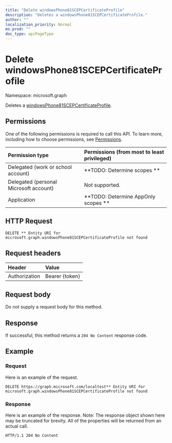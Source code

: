 ```yaml
---
title: "Delete windowsPhone81SCEPCertificateProfile"
description: "Deletes a windowsPhone81SCEPCertificateProfile."
author: ""
localization_priority: Normal
ms.prod: ""
doc_type: apiPageType
---
```


# Delete windowsPhone81SCEPCertificateProfile

Namespace: microsoft.graph

Deletes a [windowsPhone81SCEPCertificateProfile](../resources/windowsphone81scepcertificateprofile.md).

## Permissions
One of the following permissions is required to call this API. To learn more, including how to choose permissions, see [Permissions](/concepts/permissions-reference.md).

|Permission type|Permissions (from most to least privileged)|
|:---|:---|
|Delegated (work or school account)|**TODO: Determine scopes **|
|Delegated (personal Microsoft account)|Not supported.|
|Application|**TODO: Determine AppOnly scopes **|

## HTTP Request
<!-- {
  "blockType": "ignored"
}
-->
``` http
DELETE ** Entity URI for microsoft.graph.windowsPhone81SCEPCertificateProfile not found
```

## Request headers
|Header|Value|
|:---|:---|
|Authorization|Bearer {token}|

## Request body
Do not supply a request body for this method.

## Response
If successful, this method returns a `204 No Content` response code.

## Example

### Request
Here is an example of the request.
<!-- {
  "blockType": "request",
  "name": "delete_windowsphone81scepcertificateprofile"
}
-->
``` http
DELETE https://graph.microsoft.com/localtest** Entity URI for microsoft.graph.windowsPhone81SCEPCertificateProfile not found
```

### Response
Here is an example of the response. Note: The response object shown here may be truncated for brevity. All of the properties will be returned from an actual call.
<!-- {
  "blockType": "response",
  "truncated": true
}
-->
``` http
HTTP/1.1 204 No Content
```


